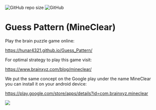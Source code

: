 ![GitHub repo size](https://img.shields.io/github/repo-size/hunar4321/Guess_Pattern)
![GitHub](https://img.shields.io/github/license/hunar4321/Guess_Pattern)

# Guess Pattern (MineClear)

Play the brain puzzle game online:

https://hunar4321.github.io/Guess_Pattern/


For optimal strategy to play this game visit: 

https://www.brainxyz.com/blog/mineclear/

We put the same concept on the Google play under the name MineClear you can install it on your android device:

https://play.google.com/store/apps/details?id=com.brainxyz.mineclear

![](game_github.JPG)
</br>
